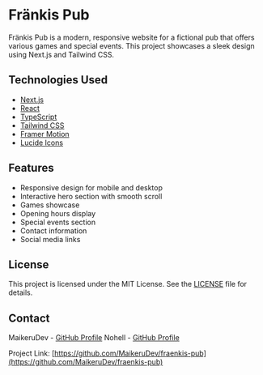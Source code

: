 # Fränkis Pub 

Fränkis Pub is a modern, responsive website for a fictional pub that offers various games and special events. This project showcases a sleek design using Next.js and Tailwind CSS.

## Technologies Used

- [Next.js](https://nextjs.org/)
- [React](https://reactjs.org/)
- [TypeScript](https://www.typescriptlang.org/)
- [Tailwind CSS](https://tailwindcss.com/)
- [Framer Motion](https://www.framer.com/motion/)
- [Lucide Icons](https://lucide.dev/)

## Features

- Responsive design for mobile and desktop
- Interactive hero section with smooth scroll
- Games showcase
- Opening hours display
- Special events section
- Contact information
- Social media links
   
## License

This project is licensed under the MIT License. See the [LICENSE](LICENSE) file for details.

## Contact

MaikeruDev - [GitHub Profile](https://github.com/MaikeruDev)
Nohell - [GitHub Profile](https://github.com/FIEF-nohell)

Project Link: [https://github.com/MaikeruDev/fraenkis-pub](https://github.com/MaikeruDev/fraenkis-pub)
